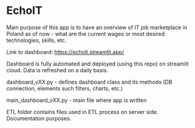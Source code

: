 # EchoIT
Main purpose of this app is to have an overview of IT job marketplace in Poland as of now - what are the current wages or most desired technologies, skills, etc.

Link to dashboard: https://echoit.streamlit.app/

Dashboard is fully automated and deployed (using this repo) on streamlit cloud. Data is refreshed on a daily basis. 

dashboard_vXX.py - defines dashboard class and its methods (DB connection, elements such filters, charts, etc.)

main_dashboard_vXX.py - main file where app is written

ETL folder contains files used in ETL process on server side. Documentation purposes. 
